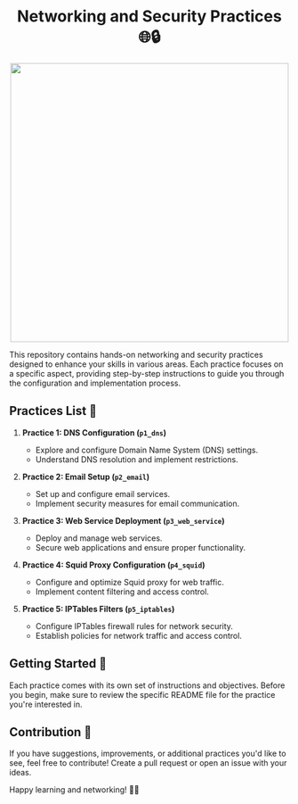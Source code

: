 <h1 align="center">Networking and Security Practices 🌐🔒</h1>

<p align="center">
   <img width="500px" src="https://github.com/AlejandroDavidArzolaSaavedra/NSA/assets/90756437/f6b8d425-b7ca-47e2-9091-fecd99ce4177">
</p>

This repository contains hands-on networking and security practices designed to enhance your skills in various areas. Each practice focuses on a specific aspect, providing step-by-step instructions to guide you through the configuration and implementation process.

## Practices List 📝

1. **Practice 1: DNS Configuration (`p1_dns`)**
   - Explore and configure Domain Name System (DNS) settings.
   - Understand DNS resolution and implement restrictions.

2. **Practice 2: Email Setup (`p2_email`)**
   - Set up and configure email services.
   - Implement security measures for email communication.

3. **Practice 3: Web Service Deployment (`p3_web_service`)**
   - Deploy and manage web services.
   - Secure web applications and ensure proper functionality.

4. **Practice 4: Squid Proxy Configuration (`p4_squid`)**
   - Configure and optimize Squid proxy for web traffic.
   - Implement content filtering and access control.

5. **Practice 5: IPTables Filters (`p5_iptables`)**
   - Configure IPTables firewall rules for network security.
   - Establish policies for network traffic and access control.

## Getting Started 🚀

Each practice comes with its own set of instructions and objectives. Before you begin, make sure to review the specific README file for the practice you're interested in.

## Contribution 🤝

If you have suggestions, improvements, or additional practices you'd like to see, feel free to contribute! Create a pull request or open an issue with your ideas.

Happy learning and networking! 🚀🔐
